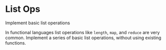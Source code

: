 # List Ops

Implement basic list operations

In functional languages list operations like `length`, `map`, and
`reduce` are very common. Implement a series of basic list operations,
without using existing functions.
